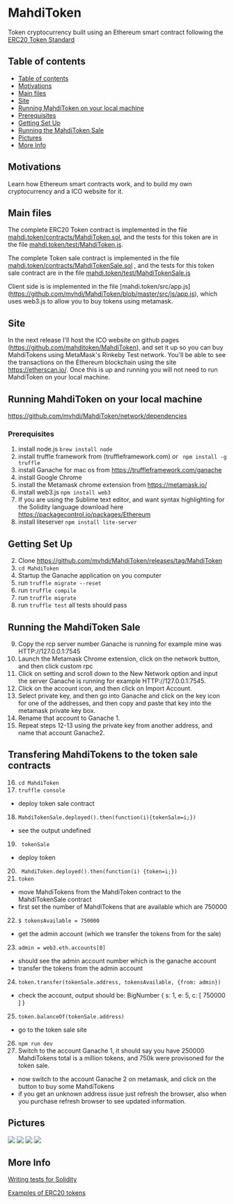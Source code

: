# MahdiToken
Token cryptocurrency built using an Ethereum smart contract following the [ERC20 Token Standard](https://theethereum.wiki/w/index.php/ERC20_Token_Standard) 

Table of contents
---------

<!--ts-->
   * [Table of contents](#table-of-contents)
   * [Motivations](#motivations)
   * [Main files](#main-files)
   * [Site](#site)
   * [Running MahdiToken on your local machine](#running-mahditoken-on-your-local-machine)
   * [Prerequisites](#prerequisites)
   * [Getting Set Up](#getting-set-up)
   * [Running the MahdiToken Sale](#running-the-mahditoken-sale)
   * [Pictures](#pictures)
   * [More Info](#more-info)
<!--te-->



Motivations
------------------------------
Learn how Ethereum smart contracts work, and to build my own cryptocurrency and a ICO website for it.


Main files
------------------------------
The complete ERC20 Token contract is implemented in the file [mahdi.token/contracts/MahdiToken.sol](https://github.com/mvhdi/MahdiToken/blob/master/contracts/MahdiToken.sol), and the tests for this token are in the file [mahdi.token/test/MahdiToken.js](https://github.com/mvhdi/MahdiToken/blob/master/test/MahdiToken.js).

The complete Token sale contract is implemented in the file [mahdi.token/contracts/MahdiTokenSale.sol](https://github.com/mvhdi/MahdiToken/blob/master/contracts/MahdiTokenSale.sol) , and the tests for this token sale contract are in the file [mahdi.token/test/MahdiTokenSale.js](https://github.com/mvhdi/MahdiToken/blob/master/test/MahdiTokenSale.js)

Client side is is implemented in the file [mahdi.token/src/app.js] (https://github.com/mvhdi/MahdiToken/blob/master/src/js/app.js), which uses web3.js to allow you to buy tokens using metamask.


Site
------------------------------
In the next release I'll host the ICO website on github pages (https://github.com/mahditoken/MahdiToken), and set it up so you can buy MahdiTokens  using MetaMask's Rinkeby Test network. You'll be able to see the transactions on the Ethereum blockchain using the site https://etherscan.io/. Once this is up and running you will not need to run MahdiToken on your local machine.

Running MahdiToken on your local machine
------------------------------
https://github.com/mvhdi/MahdiToken/network/dependencies


### Prerequisites
1. install node.js  `brew install node`
2. install truffle framework from (truffleframework.com) or ` npm install -g truffle`
3. install Ganache for mac os from https://truffleframework.com/ganache
4. install Google Chrome
5. install the Metamask chrome extension from https://metamask.io/
6. install web3.js `npm install web3`
7. If you are using the Sublime text editor, and want syntax highlighting for the Solidity language download here https://packagecontrol.io/packages/Ethereum
8. install liteserver `npm install lite-server`

Getting Set Up
------------------------------


2. Clone https://github.com/mvhdi/MahdiToken/releases/tag/MahdiToken 
3. `cd MahdiToken`
4. Startup the Ganache application on you computer
5. run `truffle migrate --reset `
6. run `truffle compile`
7. run `truffle migrate`
8. run `truffle test` all tests should pass

Running the MahdiToken Sale
------------------------------

9. Copy the rcp server number Ganache is running for example mine was HTTP://127.0.0.1:7545
10. Launch the Metamask Chrome extension, click on the network button, and then click custom rpc
11. Click on setting and scroll down to the New Network option and input the server Ganache is running for example HTTP://127.0.0.1:7545.
12. Click on the account icon, and then click on Import Account.
13. Select private key, and then go into Ganache and click on the key icon for one of the addresses, and then copy and paste that key into the metamask private key box.
14. Rename that account to Ganache 1.
15. Repeat steps 12-13 using the private key from another address, and name that account Ganache2.

Transfering  MahdiTokens to the token sale contracts
------------------------------
16. `cd MahdiToken`
17. `truffle console`
* deploy token sale contract
18. `MahdiTokenSale.deployed().then(function(i){tokenSale=i;})`
* see the output undefined 
19. ` tokenSale`
* deploy token
20. ` MahdiToken.deployed().then(function(i) {token=i;})`
21. `token`
* move MahdiTokens from the MahdiToken contract to the MahdiTokenSale contract
* first set the number of MahdiTokens that are available which are 750000
22. `$ tokensAvailable = 750000`
* get the admin account (which we transfer the tokens from for the sale)
23. `admin = web3.eth.accounts[0]`
* should see the admin account number which is the ganache account
* transfer the tokens from the admin account
24. `token.transfer(tokenSale.address, tokensAvailable, {from: admin}) `
* check the account, output should be:  BigNumber { s: 1, e: 5, c: [ 750000 ] }
25. `token.balanceOf(tokenSale.address)`
* go to the token sale site 
26. `npm run dev`
27. Switch to the account Ganache 1, it should say you have 250000 MahdiTokens total is a million tokens, and 750k were provisoned for the token sale.
* now switch to the account Ganache 2 on metamask, and click on the button to buy some MahdiTokens
* if you get an unknown address issue just refresh the browser, also when you purchase refresh browser to see updated information.

Pictures
------
![](10.jpg)
![](11.jpg)
![](12.jpg)
![](1.gif)



More Info
------------------------------
[Writing tests for Solidity](https://truffleframework.com/docs/truffle/testing/writing-tests-in-javascript)


[Examples of ERC20 tokens](https://eidoo.io/erc20-tokens-list/)

